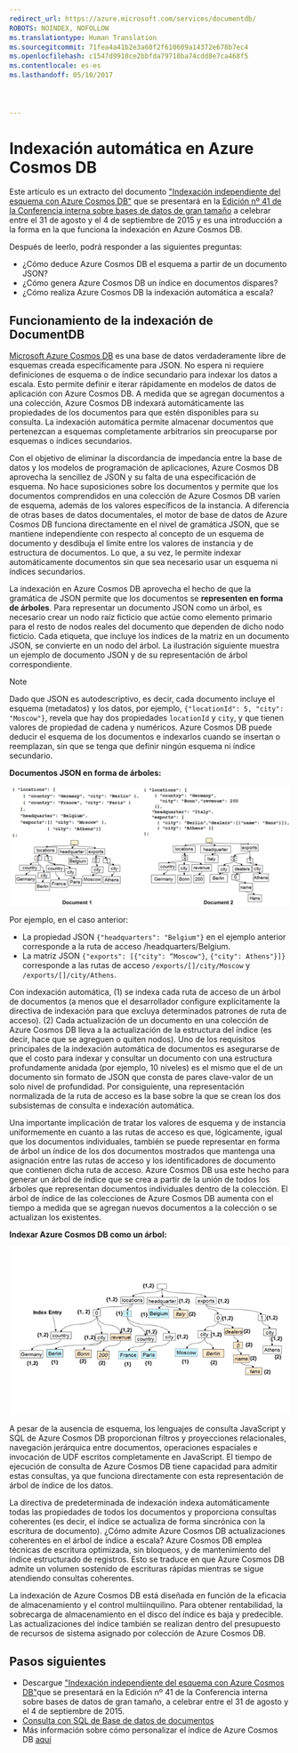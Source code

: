 ```yaml
---
redirect_url: https://azure.microsoft.com/services/documentdb/
ROBOTS: NOINDEX, NOFOLLOW
ms.translationtype: Human Translation
ms.sourcegitcommit: 71fea4a41b2e3a60f2f610609a14372e678b7ec4
ms.openlocfilehash: c1547d9910ce2bbfda79718ba74cdd8e7ca468f5
ms.contentlocale: es-es
ms.lasthandoff: 05/10/2017



---
```

# <a name="automatic-indexing-in-azure-cosmos-db"></a>Indexación automática en Azure Cosmos DB
Este artículo es un extracto del documento ["Indexación independiente del esquema con Azure Cosmos DB"](http://www.vldb.org/pvldb/vol8/p1668-shukla.pdf) que se presentará en la [Edición nº 41 de la Conferencia interna sobre bases de datos de gran tamaño](http://www.vldb.org/2015/) a celebrar entre el 31 de agosto y el 4 de septiembre de 2015 y es una introducción a la forma en la que funciona la indexación en Azure Cosmos DB. 

Después de leerlo, podrá responder a las siguientes preguntas:

* ¿Cómo deduce Azure Cosmos DB el esquema a partir de un documento JSON?
* ¿Cómo genera Azure Cosmos DB un índice en documentos dispares?
* ¿Cómo realiza Azure Cosmos DB la indexación automática a escala?

## <a id="HowDocumentDBIndexingWorks"></a> Funcionamiento de la indexación de DocumentDB
[Microsoft Azure Cosmos DB](https://azure.microsoft.com/services/documentdb/) es una base de datos verdaderamente libre de esquemas creada específicamente para JSON. No espera ni requiere definiciones de esquema o de índice secundario para indexar los datos a escala. Esto permite definir e iterar rápidamente en modelos de datos de aplicación con Azure Cosmos DB. A medida que se agregan documentos a una colección, Azure Cosmos DB indexará automáticamente las propiedades de los documentos para que estén disponibles para su consulta. La indexación automática permite almacenar documentos que pertenezcan a esquemas completamente arbitrarios sin preocuparse por esquemas o índices secundarios.

Con el objetivo de eliminar la discordancia de impedancia entre la base de datos y los modelos de programación de aplicaciones, Azure Cosmos DB aprovecha la sencillez de JSON y su falta de una especificación de esquema. No hace suposiciones sobre los documentos y permite que los documentos comprendidos en una colección de Azure Cosmos DB varíen de esquema, además de los valores específicos de la instancia. A diferencia de otras bases de datos documentales, el motor de base de datos de Azure Cosmos DB funciona directamente en el nivel de gramática JSON, que se mantiene independiente con respecto al concepto de un esquema de documento y desdibuja el límite entre los valores de instancia y de estructura de documentos. Lo que, a su vez, le permite indexar automáticamente documentos sin que sea necesario usar un esquema ni índices secundarios.

La indexación en Azure Cosmos DB aprovecha el hecho de que la gramática de JSON permite que los documentos se **representen en forma de árboles**. Para representar un documento JSON como un árbol, es necesario crear un nodo raíz ficticio que actúe como elemento primario para el resto de nodos reales del documento que dependen de dicho nodo ficticio. Cada etiqueta, que incluye los índices de la matriz en un documento JSON, se convierte en un nodo del árbol. La ilustración siguiente muestra un ejemplo de documento JSON y de su representación de árbol correspondiente.

> [!NOTE]
> Dado que JSON es autodescriptivo, es decir, cada documento incluye el esquema (metadatos) y los datos, por ejemplo, `{"locationId": 5, "city": "Moscow"}`, revela que hay dos propiedades `locationId` y `city`, y que tienen valores de propiedad de cadena y numéricos. Azure Cosmos DB puede deducir el esquema de los documentos e indexarlos cuando se insertan o reemplazan, sin que se tenga que definir ningún esquema ni índice secundario.
> 
> 

**Documentos JSON en forma de árboles:**

![Documentos en forma de árboles](media/documentdb-indexing/DocumentsAsTrees.png)

Por ejemplo, en el caso anterior:

* La propiedad JSON `{"headquarters": "Belgium"}` en el ejemplo anterior corresponde a la ruta de acceso /headquarters/Belgium.
* La matriz JSON `{"exports": [{"city": “Moscow"}`, `{"city": Athens"}]}` corresponde a las rutas de acceso `/exports/[]/city/Moscow` y `/exports/[]/city/Athens`.

Con indexación automática, (1) se indexa cada ruta de acceso de un árbol de documentos (a menos que el desarrollador configure explícitamente la directiva de indexación para que excluya determinados patrones de ruta de acceso). (2) Cada actualización de un documento en una colección de Azure Cosmos DB lleva a la actualización de la estructura del índice (es decir, hace que se agreguen o quiten nodos). Uno de los requisitos principales de la indexación automática de documentos es asegurarse de que el costo para indexar y consultar un documento con una estructura profundamente anidada (por ejemplo, 10 niveles) es el mismo que el de un documento sin formato de JSON que consta de pares clave-valor de un solo nivel de profundidad. Por consiguiente, una representación normalizada de la ruta de acceso es la base sobre la que se crean los dos subsistemas de consulta e indexación automática.

Una importante implicación de tratar los valores de esquema y de instancia uniformemente en cuanto a las rutas de acceso es que, lógicamente, igual que los documentos individuales, también se puede representar en forma de árbol un índice de los dos documentos mostrados que mantenga una asignación entre las rutas de acceso y los identificadores de documento que contienen dicha ruta de acceso. Azure Cosmos DB usa este hecho para generar un árbol de índice que se crea a partir de la unión de todos los árboles que representan documentos individuales dentro de la colección. El árbol de índice de las colecciones de Azure Cosmos DB aumenta con el tiempo a medida que se agregan nuevos documentos a la colección o se actualizan los existentes.

**Indexar Azure Cosmos DB como un árbol:**

![Índice en forma de árbol](media/documentdb-indexing/IndexAsTree.png)

A pesar de la ausencia de esquema, los lenguajes de consulta JavaScript y SQL de Azure Cosmos DB proporcionan filtros y proyecciones relacionales, navegación jerárquica entre documentos, operaciones espaciales e invocación de UDF escritos completamente en JavaScript. El tiempo de ejecución de consulta de Azure Cosmos DB tiene capacidad para admitir estas consultas, ya que funciona directamente con esta representación de árbol de índice de los datos.

La directiva de predeterminada de indexación indexa automáticamente todas las propiedades de todos los documentos y proporciona consultas coherentes (es decir, el índice se actualiza de forma sincrónica con la escritura de documento). ¿Cómo admite Azure Cosmos DB actualizaciones coherentes en el árbol de índice a escala? Azure Cosmos DB emplea técnicas de escritura optimizada, sin bloqueos, y de mantenimiento del índice estructurado de registros. Esto se traduce en que Azure Cosmos DB admite un volumen sostenido de escrituras rápidas mientras se sigue atendiendo consultas coherentes. 

La indexación de Azure Cosmos DB está diseñada en función de la eficacia de almacenamiento y el control multiinquilino. Para obtener rentabilidad, la sobrecarga de almacenamiento en el disco del índice es baja y predecible. Las actualizaciones del índice también se realizan dentro del presupuesto de recursos de sistema asignado por colección de Azure Cosmos DB.

## <a name="NextSteps"></a> Pasos siguientes
* Descargue ["Indexación independiente del esquema con Azure Cosmos DB"](http://www.vldb.org/pvldb/vol8/p1668-shukla.pdf)que se presentará en la Edición nº 41 de la Conferencia interna sobre bases de datos de gran tamaño, a celebrar entre el 31 de agosto y el 4 de septiembre de 2015.
* [Consulta con SQL de Base de datos de documentos](documentdb-sql-query.md)
* Más información sobre cómo personalizar el índice de Azure Cosmos DB [aquí](documentdb-indexing-policies.md)


